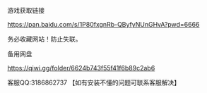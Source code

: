 游戏获取链接

https://pan.baidu.com/s/1P80fxgnRb-QByfyNUnGHvA?pwd=6666

务必收藏网站！防止失联。

备用网盘

https://qiwi.gg/folder/6624b743f55f41f6b89c2ab6



客服QQ:3186862737 【如有安装不懂的问题可联系客服解决】
